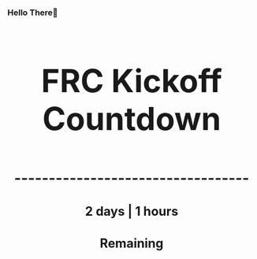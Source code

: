 ### Hello There👋

<!---START-TIMER--->
<h3 align='center' style='font-size: 64px;'>FRC Kickoff Countdown</h3>
<h3 align='center' style='font-size: 30px;'>----------------------------------</h3>
<h3 align='center' style='font-size: 25px;'>2 days | 1 hours</h3>
<h3 align='center' style='font-size: 25px;'>Remaining</h3>
<!---END-TIMER--->
